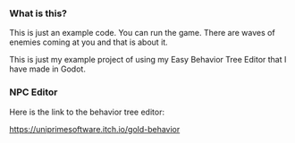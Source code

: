 ### What is this?

This is just an example code. You can run the game. There are waves of enemies coming at you and that is about it.

This is just my example project of using my Easy Behavior Tree Editor that I have made in Godot.

### NPC Editor

Here is the link to the behavior tree editor:

https://uniprimesoftware.itch.io/gold-behavior
